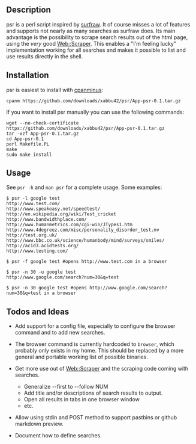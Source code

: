 Description
-----------

psr is a perl script inspired by [surfraw](http://surfraw.alioth.debian.org/). 
It of course misses a lot of features and supports not nearly as many searches as surfraw does. Its main advantage is the possibility to scrape search results out of the html page, using the *very* good [Web::Scraper](http://search.cpan.org/~miyagawa/Web-Scraper/lib/Web/Scraper.pm). This enables a "I'm feeling lucky" implementation working for all searches and makes it possible to list and use results directly in the shell.


Installation
------------

psr is easiest to install with [cpanminus](http://search.cpan.org/~miyagawa/App-cpanminus-1.1006/lib/App/cpanminus.pm):

    cpanm https://github.com/downloads/xabbu42/psr/App-psr-0.1.tar.gz

If you want to install psr manually you can use the following commands:

    wget --no-check-certificate https://github.com/downloads/xabbu42/psr/App-psr-0.1.tar.gz
    tar -xzf App-psr-0.1.tar.gz
    cd App-psr-0.1
    perl Makefile.PL
    make
    sudo make install


Usage
-----

See `psr -h` and `man psr` for a complete usage. Some examples:

    $ psr -l google test
    http://www.test.com/
    http://www.speakeasy.net/speedtest/
    http://en.wikipedia.org/wiki/Test_cricket
    http://www.bandwidthplace.com/
    http://www.humanmetrics.com/cgi-win/JTypes1.htm
    http://www.4degreez.com/misc/personality_disorder_test.mv
    http://test.org.uk/
    http://www.bbc.co.uk/science/humanbody/mind/surveys/smiles/
    http://acid3.acidtests.org/
    http://www.testing.com/

    $ psr -f google test #opens http://www.test.com in a browser

	$ psr -n 30 -u google test
    http://www.google.com/search?num=30&q=test

	$ psr -n 30 google test #opens http://www.google.com/search?num=30&q=test in a browser

Todos and Ideas
---------------

- Add support for a config file, especially to configure the browser command and to add new searches.

- The browser command is currently hardcoded to `browser`, which probably only exists in my home. This should be replaced by a more general and portable working list of possible binaries.

- Get more use out of [Web::Scraper](http://search.cpan.org/~miyagawa/Web-Scraper/lib/Web/Scraper.pm) and the scraping code coming with searches. 

  - Generalize --first to --follow NUM
  - Add title and/or descriptions of search results to output.
  - Open all results in tabs in one browser window
  - etc.

- Allow using stdin and POST method to support pastbins or github markdown preview.

- Document how to define searches.
